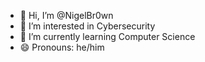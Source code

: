 - 👋 Hi, I’m @NigelBr0wn
- 👀 I’m interested in Cybersecurity
- 🌱 I’m currently learning Computer Science
- 😄 Pronouns: he/him

<!---
NigelBr0wn/NigelBr0wn is a ✨ special ✨ repository because its `README.md` (this file) appears on your GitHub profile.
You can click the Preview link to take a look at your changes.
--->
